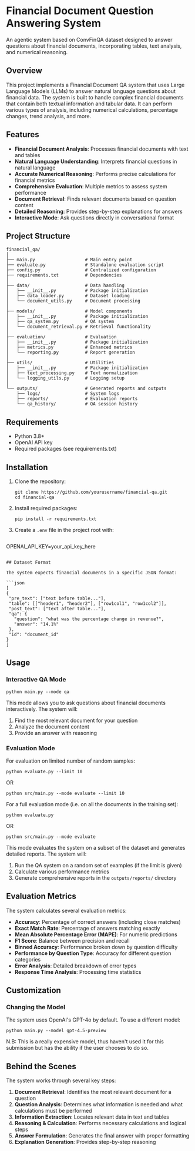# Financial Document Question Answering System

An agentic system based on ConvFinQA dataset designed to answer questions about financial documents, incorporating tables, text analysis, and numerical reasoning.

## Overview

This project implements a Financial Document QA system that uses Large Language Models (LLMs) to answer natural language questions about financial data. The system is built to handle complex financial documents that contain both textual information and tabular data. It can perform various types of analysis, including numerical calculations, percentage changes, trend analysis, and more.

## Features

- **Financial Document Analysis**: Processes financial documents with text and tables
- **Natural Language Understanding**: Interprets financial questions in natural language
- **Accurate Numerical Reasoning**: Performs precise calculations for financial metrics
- **Comprehensive Evaluation**: Multiple metrics to assess system performance
- **Document Retrieval**: Finds relevant documents based on question content
- **Detailed Reasoning**: Provides step-by-step explanations for answers
- **Interactive Mode**: Ask questions directly in conversational format

## Project Structure

```
financial_qa/
│
├── main.py                   # Main entry point
├── evaluate.py               # Standalone evaluation script
├── config.py                 # Centralized configuration
├── requirements.txt          # Dependencies
│
├── data/                     # Data handling
│   ├── __init__.py           # Package initialization
│   ├── data_loader.py        # Dataset loading
│   └── document_utils.py     # Document processing
│
├── models/                   # Model components
│   ├── __init__.py           # Package initialization
│   ├── qa_system.py          # QA system
│   └── document_retrieval.py # Retrieval functionality
│
├── evaluation/               # Evaluation
│   ├── __init__.py           # Package initialization
│   ├── metrics.py            # Enhanced metrics
│   └── reporting.py          # Report generation
│
├── utils/                    # Utilities
│   ├── __init__.py           # Package initialization
│   ├── text_processing.py    # Text normalization
│   └── logging_utils.py      # Logging setup
│
└── outputs/                  # Generated reports and outputs
    ├── logs/                 # System logs
    ├── reports/              # Evaluation reports
    └── qa_history/           # QA session history
```

## Requirements

- Python 3.8+
- OpenAI API key
- Required packages (see requirements.txt)

## Installation

1. Clone the repository:
   ```
   git clone https://github.com/yourusername/financial-qa.git
   cd financial-qa
   ```

2. Install required packages:
   ```
   pip install -r requirements.txt
   ```

3. Create a `.env` file in the project root with:
   ```
  OPENAI_API_KEY=your_api_key_here
   ```

## Dataset Format

The system expects financial documents in a specific JSON format:

```json
[
  {
    "pre_text": ["text before table..."],
    "table": [["header1", "header2"], ["row1col1", "row1col2"]],
    "post_text": ["text after table..."],
    "qa": {
      "question": "what was the percentage change in revenue?",
      "answer": "14.1%"
    },
    "id": "document_id"
  }
]
```

## Usage

### Interactive QA Mode

```
python main.py --mode qa
```

This mode allows you to ask questions about financial documents interactively. The system will:
1. Find the most relevant document for your question
2. Analyze the document content
3. Provide an answer with reasoning

### Evaluation Mode

For evaluation on limited number of random samples:
```
python evaluate.py --limit 10
```
OR
```
python src/main.py --mode evaluate --limit 10
```

For a full evaluation mode (i.e. on all the documents in the training set):
```
python evaluate.py
```
OR 
```
python src/main.py --mode evaluate
```

This mode evaluates the system on a subset of the dataset and generates detailed reports. The system will:
1. Run the QA system on a random set of examples (if the limit is given)
2. Calculate various performance metrics
3. Generate comprehensive reports in the `outputs/reports/` directory

## Evaluation Metrics

The system calculates several evaluation metrics:

- **Accuracy**: Percentage of correct answers (including close matches)
- **Exact Match Rate**: Percentage of answers matching exactly
- **Mean Absolute Percentage Error (MAPE)**: For numeric predictions
- **F1 Score**: Balance between precision and recall
- **Binned Accuracy**: Performance broken down by question difficulty
- **Performance by Question Type**: Accuracy for different question categories
- **Error Analysis**: Detailed breakdown of error types
- **Response Time Analysis**: Processing time statistics

## Customization

### Changing the Model

The system uses OpenAI's GPT-4o by default. To use a different model:

```
python main.py --model gpt-4.5-preview
```
N.B: This is a really expensive model, thus haven't used it for this submission but has the ability if the user chooses to do so.

## Behind the Scenes

The system works through several key steps:

1. **Document Retrieval**: Identifies the most relevant document for a question
2. **Question Analysis**: Determines what information is needed and what calculations must be performed
3. **Information Extraction**: Locates relevant data in text and tables
4. **Reasoning & Calculation**: Performs necessary calculations and logical steps
5. **Answer Formulation**: Generates the final answer with proper formatting
6. **Explanation Generation**: Provides step-by-step reasoning
